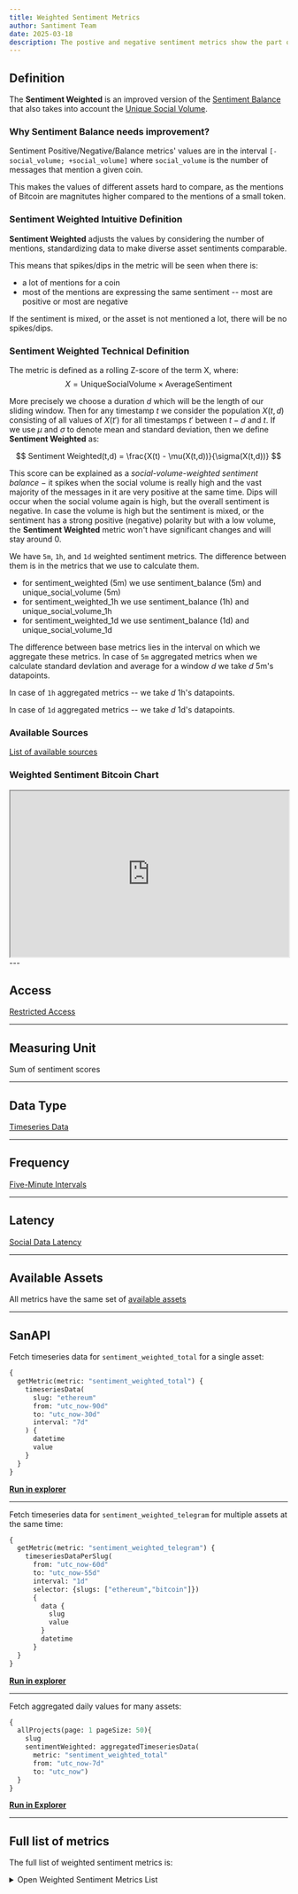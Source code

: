 ```yaml
---
title: Weighted Sentiment Metrics
author: Santiment Team
date: 2025-03-18
description: The postive and negative sentiment metrics show the part of the total social volume that has positive or negative sentiment
---
```


## Definition

The **Sentiment Weighted** is an improved version of the [Sentiment
Balance](/metrics/sentiment-metrics/positive-negative-sentiment-metrics) that also takes into account the [Unique Social Volume](/metrics/unique-social-volume).

### Why Sentiment Balance needs improvement?

Sentiment Positive/Negative/Balance metrics' values are in the interval `[-social_volume; +social_volume]`
where `social_volume` is the number of messages that mention a given coin.

This makes the values of different assets hard to compare, as the mentions of Bitcoin are magnitutes higher compared to the mentions of a small token.

### Sentiment Weighted Intuitive Definition

**Sentiment Weighted** adjusts the values by considering the number of mentions, standardizing data to make diverse asset sentiments comparable.

This means that spikes/dips in the metric will be seen when there is:
- a lot of mentions for a coin
- most of the mentions are expressing the same sentiment -- most are positive or most are negative

If the sentiment is mixed, or the asset is not mentioned a lot, there will be no spikes/dips.

### Sentiment Weighted Technical Definition

The metric is defined as a rolling Z-score of the term X, where:
$$
X = \mathrm{Unique Social Volume} \times \mathrm{Average Sentiment}
$$

More precisely we choose a duration $d$ which will be the length of our sliding
window. Then for any timestamp $t$ we consider the population $X(t,d)$
consisting of all values of $X(t')$ for all timestamps $t'$ between $t-d$ and
$t$. If we use $\mu$ and $\sigma$ to denote mean and standard deviation, then we
define **Sentiment Weighted** as:

$$
Sentiment Weighted(t,d) = \frac{X(t) - \mu(X(t,d))}{\sigma(X(t,d))}
$$

This score can be explained as a _social-volume-weighted sentiment
balance_ $-$ it spikes when the social volume is really high and
the vast majority of the messages in it are very positive at the same time. Dips
will occur when the social volume again is high, but the overall sentiment is
negative. In case the volume is high but the sentiment is mixed, or the
sentiment has a strong positive (negative) polarity but with a low volume, the
**Sentiment Weighted** metric won't have significant changes and will
stay around 0.

We have `5m`, `1h`, and `1d` weighted sentiment metrics. The difference between them is in the metrics that we use to calculate them.
- for sentiment_weighted (5m) we use sentiment_balance (5m) and unique_social_volume (5m)
- for sentiment_weighted_1h we use sentiment_balance (1h) and unique_social_volume_1h
- for sentiment_weighted_1d we use sentiment_balance (1d) and unique_social_volume_1d

The difference between base metrics lies in the interval on which we aggregate these metrics.
In case of `5m` aggregated metrics when we calculate standard devIation and average for a window $d$ we take $d$ 5m's datapoints.

In case of `1h` aggregated metrics -- we take $d$ 1h's datapoints.

In case of `1d` aggregated metrics -- we take $d$ 1d's datapoints.

### Available Sources

[List of available sources](/metrics/details/social-data/#available-data-sources)

### Weighted Sentiment Bitcoin Chart

<iframe title="Santiment Chart: Price (BTC), Weighted sentiment (Total) (BTC)" width="100%" height="300" src="https://embed.santiment.net/chart?ps=bitcoin&pt=BTC&df=utc_now-90d&dt=utc_now-30d&emcg=1&wm=price_usd%3Bsentiment_volume_consumed_total&wax=0%3B1&wc=%2326C953%3B%23FF5B5B&ws=%3B%7B%22interval%22%3A%221d%22%7D" scrolling="no"></iframe>
---

## Access

[Restricted Access](/metrics/details/access#restricted-access)

---


## Measuring Unit

Sum of sentiment scores

---

## Data Type

[Timeseries Data](/metrics/details/data-type#timeseries-data)

---

## Frequency

[Five-Minute Intervals](/metrics/details/frequency#five-minute-frequency)

---

## Latency

[Social Data Latency](/metrics/details/latency#social-data-latency)

---

## Available Assets

All metrics have the same set of [available assets](https://api.santiment.net/graphiql?variables=&query=%7B%0A%20%20getMetric(metric%3A%20%22sentiment_weighted_total%22)%20%7B%0A%20%20%20%20metadata%20%7B%0A%20%20%20%20%20%20availableSlugs%0A%20%20%20%20%7D%0A%20%20%7D%0A%7D%0A)

---

## SanAPI

Fetch timeseries data for `sentiment_weighted_total` for a single asset:

```graphql
{
  getMetric(metric: "sentiment_weighted_total") {
    timeseriesData(
      slug: "ethereum"
      from: "utc_now-90d"
      to: "utc_now-30d"
      interval: "7d"
    ) {
      datetime
      value
    }
  }
}
```

**[Run in explorer](https://api.santiment.net/graphiql?query=%7B%0A%20%20getMetric(metric%3A%20%22sentiment_weighted_total%22)%20%7B%0A%20%20%20%20timeseriesData(%0A%20%20%20%20%20%20slug%3A%20%22ethereum%22%0A%20%20%20%20%20%20from%3A%20%22utc_now-90d%22%0A%20%20%20%20%20%20to%3A%20%22utc_now-30d%22%0A%20%20%20%20%20%20interval%3A%20%227d%22%0A%20%20%20%20)%20%7B%0A%20%20%20%20%20%20datetime%0A%20%20%20%20%20%20value%0A%20%20%20%20%7D%0A%20%20%7D%0A%7D)**

---

Fetch timeseries data for `sentiment_weighted_telegram` for multiple assets at the same time:

```graphql
{
  getMetric(metric: "sentiment_weighted_telegram") {
    timeseriesDataPerSlug(
      from: "utc_now-60d"
      to: "utc_now-55d"
      interval: "1d"
      selector: {slugs: ["ethereum","bitcoin"]})
      {
        data {
          slug
          value
        }
        datetime
      }
  }
}
```

**[Run in explorer](https://api.santiment.net/graphiql?query=%7B%0A%20%20getMetric(metric%3A%20%22sentiment_weighted_telegram%22)%20%7B%0A%20%20%20%20timeseriesDataPerSlug(%0A%20%20%20%20%20%20from%3A%20%22utc_now-60d%22%0A%20%20%20%20%20%20to%3A%20%22utc_now-55d%22%0A%20%20%20%20%20%20interval%3A%20%221d%22%0A%20%20%20%20%20%20selector%3A%20%7Bslugs%3A%20%5B%22ethereum%22%2C%22bitcoin%22%5D%7D)%0A%20%20%20%20%20%20%7B%0A%20%20%20%20%20%20%20%20data%20%7B%0A%20%20%20%20%20%20%20%20%20%20slug%0A%20%20%20%20%20%20%20%20%20%20value%0A%20%20%20%20%20%20%20%20%7D%0A%20%20%20%20%20%20%20%20datetime%0A%20%20%20%20%20%20%7D%0A%20%20%7D%0A%7D%0A)**

---

Fetch aggregated daily values for many assets:

```graphql
{
  allProjects(page: 1 pageSize: 50){
    slug
    sentimentWeighted: aggregatedTimeseriesData(
      metric: "sentiment_weighted_total"
      from: "utc_now-7d"
      to: "utc_now")
  }
}
```

**[Run in Explorer](https://api.santiment.net/graphiql?variables=&query=%7B%0A%20%20allProjects(page%3A%201%20pageSize%3A%2050)%7B%0A%20%20%20%20slug%0A%20%20%20%20sentimentWeighted%3A%20aggregatedTimeseriesData(%0A%20%20%20%20%20%20metric%3A%20%22sentiment_weighted_total%22%0A%20%20%20%20%20%20from%3A%20%22utc_now-7d%22%0A%20%20%20%20%20%20to%3A%20%22utc_now%22)%0A%20%20%7D%0A%7D%0A)**

---

## Full list of metrics

The full list of weighted sentiment metrics is:

<Details>
<Summary>Open Weighted Sentiment Metrics List</Summary>
- sentiment_weighted_4chan
- sentiment_weighted_bitcointalk
- sentiment_weighted_reddit
- sentiment_weighted_telegram
- sentiment_weighted_twitter
- sentiment_weighted_youtube_videos
- sentiment_weighted_farcaster
- sentiment_weighted_total
</Details>
